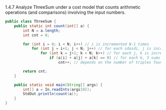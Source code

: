 1.4.7 Analyze ThreeSum under a cost model that counts arithmetic operations (and
comparisons) involving the input numbers.

~~~java
public class ThreeSum {
    public static int count(int[] a) {
        int N = a.length;
        int cnt = 0;

        for (int i = 0; i < N; i++) // i is incremented N-1 times
            for (int j = i+1; j < N; j++) // for each sdasdi, j is incremented (N-1) - (i + 1) times
                for (int k = j+1; k < N; k++) // for each j, k is incremented (N - 1) - (j + 1) times
                    if (a[i] + a[j] + a[k] == 0) // for each k, 3 sums and and one comparison ocur
                        cnt++; // depends on the number of triples found

        return cnt;
    }

    public static void main(String[] args) {
        int[] a = In.readInts(args[0]);
        StdOut.println(count(a));
    }
}
~~~
